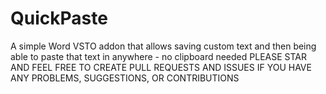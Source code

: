 # QuickPaste
A simple Word VSTO addon that allows saving custom text and then being able to paste that text in anywhere - no clipboard needed
PLEASE STAR AND FEEL FREE TO CREATE PULL REQUESTS AND ISSUES IF YOU HAVE ANY PROBLEMS, SUGGESTIONS, OR CONTRIBUTIONS
